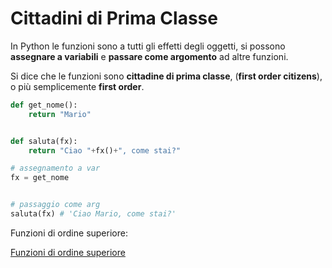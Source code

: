 # Cittadini di Prima Classe

In Python le funzioni sono a tutti gli effetti degli oggetti, si possono **assegnare a variabili** e **passare come argomento** ad altre funzioni.

Si dice che le funzioni sono **cittadine di prima classe**, (**first order citizens**), o più semplicemente **first order**.


```python
def get_nome():
    return "Mario"


def saluta(fx):
    return "Ciao "+fx()+", come stai?"

# assegnamento a var
fx = get_nome


# passaggio come arg
saluta(fx) # 'Ciao Mario, come stai?'

```


Funzioni di ordine superiore:

[Funzioni di ordine superiore](./1_higher_order.md)





